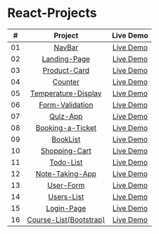 # React-Projects



|  #  |            Project             | Live Demo |
| :-: | :----------------------------: | :-------: |
| 01  |       [NavBar](https://github.com/MinaKamaliD/React-Projects/tree/master/01.NavBar)       | [Live Demo]()  |
| 02  |     [Landing-Page](https://github.com/MinaKamaliD/React-Projects/tree/master/02.Landing-Page)    | [Live Demo]()  |
| 03  |    [Product-Card](https://github.com/MinaKamaliD/React-Projects/tree/master/03.Product-Card)     | [Live Demo]()  |
| 04  |  [Counter](https://github.com/MinaKamaliD/React-Projects/tree/master/04.Counter)  | [Live Demo]()  |
| 05  | [Temperature-Display](https://github.com/MinaKamaliD/React-Projects/tree/master/05.Temperature-Display)  | [Live Demo]()  |
| 06  |    [Form-Validation](https://github.com/MinaKamaliD/React-Projects/tree/master/06.Form-Validation)    | [Live Demo]()  |
| 07  |        [Quiz-App](https://github.com/MinaKamaliD/React-Projects/tree/master/07.Quiz-App)       | [Live Demo]()  |
| 08  |       [Booking-a-Ticket](https://github.com/MinaKamaliD/React-Projects/tree/master/08.Booking-a-Ticket)      | [Live Demo]()  |
| 09  |      [BookList](https://github.com/MinaKamaliD/React-Projects/tree/master/09.BookList)       | [Live Demo]()  |
| 10  |        [Shopping-Cart](https://github.com/MinaKamaliD/React-Projects/tree/master/10.Shopping-Cart)       | [Live Demo]()  |
| 11  |     [Todo-List](https://github.com/MinaKamaliD/React-Projects/tree/master/11.Todo-List)     | [Live Demo]()  |
| 12  |        [Note-Taking-App](https://github.com/MinaKamaliD/React-Projects/tree/master/12.Note-Taking-App)     | [Live Demo]()  |
| 13  |     [User-Form](https://github.com/MinaKamaliD/React-Projects/tree/master/13.User-Form)    | [Live Demo]()  |
| 14  |        [Users-List](https://github.com/MinaKamaliD/React-Projects/tree/master/14.Users-List)     | [Live Demo]()  |
| 15  |      [Login-Page](https://github.com/MinaKamaliD/React-Projects/tree/master/15.Login-Page)     | [Live Demo]()  |
| 16  |        [Course-List(Bootstrap)](https://github.com/MinaKamaliD/React-Projects/tree/master/16.Course-List(Bootstrap))       | [Live Demo]()  |
